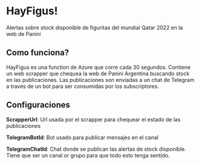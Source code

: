 # HayFigus!
Alertas sobre stock disponible de figuritas del mundial Qatar 2022 en la web de Panini

## Como funciona?
HayFigus es una function de Azure que corre cada 30 segundos. Contiene un web scrapper que chequea la web de Panini Argentina buscando stock en las publicaciones. Las publicaciones son enviadas a un chat de Telegram a traves de un bot para ser consumidas por los subscriptores.

## Configuraciones
**ScrapperUrl**: Url usada por el scrapper para chequear el estado de las publicaciones

**TelegramBotId**: Bot usado para publicar mensajes en el canal

**TelegramChatId**: Chat donde se publican las alertas de stock disponible. Tiene que ser un canal or grupo para que todo esto tenga sentido.
